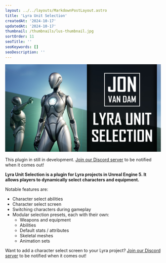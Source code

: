 ```yaml
---
layout: ../../layouts/MarkdownPostLayout.astro
title: 'Lyra Unit Selection'
createdAt: '2024-10-17'
updatedAt: '2024-10-17'
thumbnail: /thumbnails/lus-thumbnail.jpg
sortOrder: 11
seoTitle: ''
seoKeywords: []
seoDescription: ''
---
```


![](../../assets/lyra-unit-selection/lus-thumbnail.jpg)

<div class="note">This plugin in still in development. <a href="https://discord.com/invite/jZ2s8a7cg4">Join our Discord server</a> to be notified when it comes out!</div>

**Lyra Unit Selection is a plugin for Lyra projects in Unreal Engine 5. It allows players to dynamically select characters and equipment.**

Notable features are:

* Character select abilities
* Character select screen
* Switching characters during gameplay
* Modular selection presets, each with their own:
    * Weapons and equipment
    * Abilities
    * Default stats / attributes
    * Skeletal meshes
    * Animation sets

Want to add a character select screen to your Lyra project? <a href="https://discord.com/invite/jZ2s8a7cg4">Join our Discord server</a> to be notified when it comes out!

